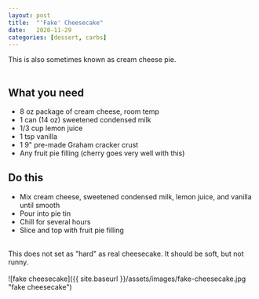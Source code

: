 ```yaml
---
layout: post
title:  "'Fake' Cheesecake"
date:   2020-11-29
categories: [dessert, carbs]
---
```

This is also sometimes known as cream cheese pie. <br/>
<br/>
## What you need
* 8 oz package of cream cheese, room temp
* 1 can (14 oz) sweetened condensed milk
* 1/3 cup lemon juice
* 1 tsp vanilla
* 1 9" pre-made Graham cracker crust
* Any fruit pie filling (cherry goes very well with this)

## Do this
* Mix cream cheese, sweetened condensed milk, lemon juice, and vanilla until smooth
* Pour into pie tin
* Chill for several hours
* Slice and top with fruit pie filling<br/>
<br/>
This does not set as "hard" as real cheesecake. It should be soft, but not runny.
<br/>
<br/>
![fake cheesecake]({{ site.baseurl }}/assets/images/fake-cheesecake.jpg "fake cheesecake")
